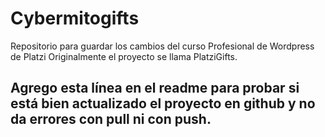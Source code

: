 # Cybermitogifts
Repositorio para guardar los cambios del curso Profesional de Wordpress de Platzi
Originalmente el proyecto se llama PlatziGifts.

## Agrego esta línea en el readme para probar si está bien actualizado el proyecto en github y no da errores con pull ni con push.

